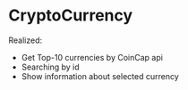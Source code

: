# CryptoCurrency
Realized:
- Get Top-10 currencies by CoinCap api
- Searching by id
- Show information about selected currency
